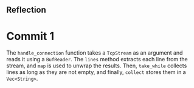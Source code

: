 ## Reflection

# Commit 1

The `handle_connection` function takes a `TcpStream` as an argument and reads it using a `BufReader`. The `lines` method extracts each line from the stream, and `map` is used to unwrap the results. Then, `take_while` collects lines as long as they are not empty, and finally, `collect` stores them in a `Vec<String>`.